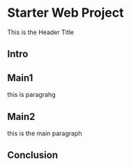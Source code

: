 # Starter Web Project

This is the Header Title
## Intro

## Main1

this is paragrahg
## Main2

this is the main paragraph
## Conclusion

